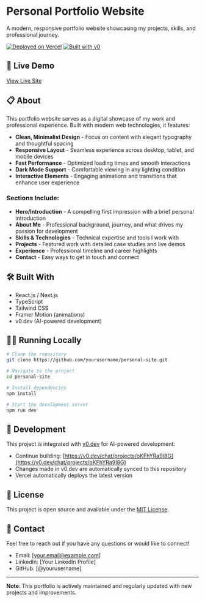 # Personal Portfolio Website

A modern, responsive portfolio website showcasing my projects, skills, and professional journey.

[![Deployed on Vercel](https://img.shields.io/badge/Deployed%20on-Vercel-black?style=for-the-badge&logo=vercel)](https://vercel.com/nickpiovanos-projects/v0-personal-portfolio-website)
[![Built with v0](https://img.shields.io/badge/Built%20with-v0.dev-black?style=for-the-badge)](https://v0.dev/chat/projects/oKFhYRa9I8G)

## 🚀 Live Demo

[View Live Site](https://vercel.com/nickpiovanos-projects/v0-personal-portfolio-website)

## 📋 About

This portfolio website serves as a digital showcase of my work and professional experience. Built with modern web technologies, it features:

- **Clean, Minimalist Design** - Focus on content with elegant typography and thoughtful spacing
- **Responsive Layout** - Seamless experience across desktop, tablet, and mobile devices
- **Fast Performance** - Optimized loading times and smooth interactions
- **Dark Mode Support** - Comfortable viewing in any lighting condition
- **Interactive Elements** - Engaging animations and transitions that enhance user experience

### Sections Include:

- **Hero/Introduction** - A compelling first impression with a brief personal introduction
- **About Me** - Professional background, journey, and what drives my passion for development
- **Skills & Technologies** - Technical expertise and tools I work with
- **Projects** - Featured work with detailed case studies and live demos
- **Experience** - Professional timeline and career highlights
- **Contact** - Easy ways to get in touch and connect

## 🛠️ Built With

- React.js / Next.js
- TypeScript
- Tailwind CSS
- Framer Motion (animations)
- v0.dev (AI-powered development)

## 🏃‍♂️ Running Locally

```bash
# Clone the repository
git clone https://github.com/yourusername/personal-site.git

# Navigate to the project
cd personal-site

# Install dependencies
npm install

# Start the development server
npm run dev
```

## 🔧 Development

This project is integrated with [v0.dev](https://v0.dev) for AI-powered development:

- Continue building: [https://v0.dev/chat/projects/oKFhYRa9I8G](https://v0.dev/chat/projects/oKFhYRa9I8G)
- Changes made in v0.dev are automatically synced to this repository
- Vercel automatically deploys the latest version

## 📝 License

This project is open source and available under the [MIT License](LICENSE).

## 📧 Contact

Feel free to reach out if you have any questions or would like to connect!

- Email: [your.email@example.com]
- LinkedIn: [Your LinkedIn Profile]
- GitHub: [@yourusername]

---

**Note**: This portfolio is actively maintained and regularly updated with new projects and improvements.
